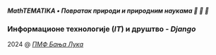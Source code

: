 ##### MathTEMATIKA • Повратак природи и природним наукама :tiger: :feet: :panda_face:

### Информационе технологије (_IT_) и друштво - _Django_

2024 @ _[ПМФ Бања Лука](https://pmf.unibl.org/ "Природно-математички факултет")_
